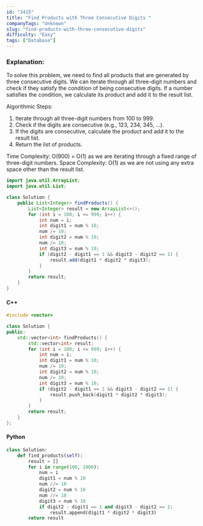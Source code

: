 ```yaml
---
id: "3415"
title: "Find Products with Three Consecutive Digits "
companyTags: "Unknown"
slug: "find-products-with-three-consecutive-digits"
difficulty: "Easy"
tags: ["Database"]
---
```


### Explanation:
To solve this problem, we need to find all products that are generated by three consecutive digits. We can iterate through all three-digit numbers and check if they satisfy the condition of being consecutive digits. If a number satisfies the condition, we calculate its product and add it to the result list.

Algorithmic Steps:
1. Iterate through all three-digit numbers from 100 to 999.
2. Check if the digits are consecutive (e.g., 123, 234, 345, ...).
3. If the digits are consecutive, calculate the product and add it to the result list.
4. Return the list of products.

Time Complexity: O(900) = O(1) as we are iterating through a fixed range of three-digit numbers.
Space Complexity: O(1) as we are not using any extra space other than the result list.

```java
import java.util.ArrayList;
import java.util.List;

class Solution {
    public List<Integer> findProducts() {
        List<Integer> result = new ArrayList<>();
        for (int i = 100; i <= 999; i++) {
            int num = i;
            int digit1 = num % 10;
            num /= 10;
            int digit2 = num % 10;
            num /= 10;
            int digit3 = num % 10;
            if (digit2 - digit1 == 1 && digit3 - digit2 == 1) {
                result.add(digit1 * digit2 * digit3);
            }
        }
        return result;
    }
}
```

#### C++
```cpp
#include <vector>

class Solution {
public:
    std::vector<int> findProducts() {
        std::vector<int> result;
        for (int i = 100; i <= 999; i++) {
            int num = i;
            int digit1 = num % 10;
            num /= 10;
            int digit2 = num % 10;
            num /= 10;
            int digit3 = num % 10;
            if (digit2 - digit1 == 1 && digit3 - digit2 == 1) {
                result.push_back(digit1 * digit2 * digit3);
            }
        }
        return result;
    }
};
```

#### Python
```python
class Solution:
    def find_products(self):
        result = []
        for i in range(100, 1000):
            num = i
            digit1 = num % 10
            num //= 10
            digit2 = num % 10
            num //= 10
            digit3 = num % 10
            if digit2 - digit1 == 1 and digit3 - digit2 == 1:
                result.append(digit1 * digit2 * digit3)
        return result
```